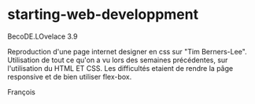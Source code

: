 # starting-web-developpment

 BecoDE.LOvelace 3.9

Reproduction d'une page internet designer en css sur "Tim Berners-Lee".
Utilisation de tout ce qu'on a vu lors des semaines précédentes, sur l'utilisation du HTML ET CSS.
Les difficultés etaient de rendre la pâge responsive et  de bien utiliser flex-box.

François

 
